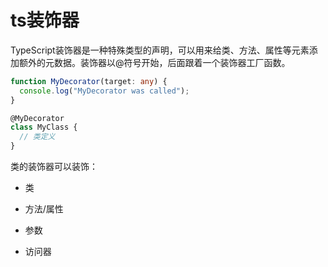 #  ts装饰器
TypeScript装饰器是一种特殊类型的声明，可以用来给类、方法、属性等元素添加额外的元数据。装饰器以@符号开始，后面跟着一个装饰器工厂函数。
```typescript
function MyDecorator(target: any) {
  console.log("MyDecorator was called");
}

@MyDecorator
class MyClass {
  // 类定义
}
```
类的装饰器可以装饰：
- 类
    
- 方法/属性
- 参数
- 访问器
